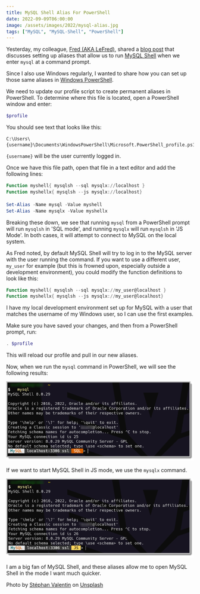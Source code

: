 ```yaml
---
title: MySQL Shell Alias For PowerShell
date: 2022-09-09T06:00:00
image: /assets/images/2022/mysql-alias.jpg
tags: ["MySQL", "MySQL-Shell", "PowerShell"]
---
```


Yesterday, my colleague, [Fred (AKA LeFred)](https://lefred.be/), shared a [blog post](https://lefred.be/content/always-use-mysql-shell/) that discusses setting up aliases that allow us to run [MySQL Shell](https://dev.mysql.com/doc/mysql-shell/8.0/en/) when we enter `mysql` at a command prompt.

Since I also use Windows regularly, I wanted to share how you can set up those same aliases in [Windows PowerShell](https://docs.microsoft.com/en-us/powershell/).

We need to update our profile script to create permanent aliases in PowerShell. To determine where this file is located, open a PowerShell window and enter:

```powershell
$profile
```

You should see text that looks like this:

```text
C:\Users\{username}\Documents\WindowsPowerShell\Microsoft.PowerShell_profile.ps1
```

`{username}` will be the user currently logged in.

Once we have this file path, open that file in a text editor and add the following lines:

```powershell
Function myshell{ mysqlsh --sql mysqlx://localhost }
Function myshellx{ mysqlsh --js mysqlx://localhost}

Set-Alias -Name mysql -Value myshell
Set-Alias -Name mysqlx -Value myshellx
```
Breaking these down, we see that running `mysql` from a PowerShell prompt will run `mysqlsh` in 'SQL mode', and running `mysqlx` will run `mysqlsh` in 'JS Mode'. In both cases, it will attempt to connect to MySQL on the local system.

As Fred noted, by default MySQL Shell will try to log in to the MySQL server with the user running the command. If you want to use a different user, `my_user` for example (but this is frowned upon, especially outside a development environment), you could modify the function definitions to look like this:

```powershell
Function myshell{ mysqlsh --sql mysqlx://my_user@localhost }
Function myshellx{ mysqlsh --js mysqlx://my_user@localhost}
```
I have my local development environment set up for MySQL with a user that matches the username of my Windows user, so I can use the first examples.

Make sure you have saved your changes, and then from a PowerShell prompt, run:

```powershell
. $profile
```

This will reload our profile and pull in our new aliases.

Now, when we run the `mysql` command in PowerShell, we will see the following results:

![MySQL Shell SQL mode example](/assets/images/2022/mysql-shell-alias/mysql.png "MySQL Shell SQL Mode Example")

If we want to start MySQL Shell in JS mode, we use the `mysqlx` command.

![MySQL Shell JS mode example](/assets/images/2022/mysql-shell-alias/mysqlx.png "MySQL Shell JS Mode Example")

I am a big fan of MySQL Shell, and these aliases allow me to open MySQL Shell in the mode I want much quicker.

Photo by [Stéphan Valentin](https://unsplash.com/@valentinsteph?utm_source=unsplash&utm_medium=referral&utm_content=creditCopyText) on [Unsplash](https://unsplash.com/s/photos/power-shell?utm_source=unsplash&utm_medium=referral&utm_content=creditCopyText)
